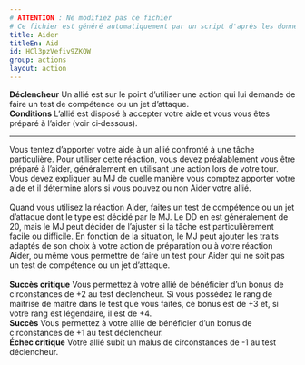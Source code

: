 ```yaml
---
# ATTENTION : Ne modifiez pas ce fichier
# Ce fichier est généré automatiquement par un script d'après les données du module Foundry VTT officiel et de sa traduction
title: Aider
titleEn: Aid
id: HCl3pzVefiv9ZKQW
group: actions
layout: action
---
```

<p><span id="ctl00_MainContent_DetailedOutput"><strong>Déclencheur</strong> Un allié est sur le point d’utiliser une action qui lui demande de faire un test de compétence ou un jet d’attaque.<br><strong>Conditions</strong> L’allié est disposé à accepter votre aide et vous vous êtes préparé à l’aider (voir ci‑dessous).</span></p><hr><p>Vous tentez d’apporter votre aide à un allié confronté à une tâche particulière. Pour utiliser cette réaction, vous devez préalablement vous être préparé à l’aider, généralement en utilisant une action lors de votre tour. Vous devez expliquer au MJ de quelle manière vous comptez apporter votre aide et il détermine alors si vous pouvez ou non Aider votre allié.<br><br>Quand vous utilisez la réaction Aider, faites un test de compétence ou un jet d’attaque dont le type est décidé par le MJ. Le DD en est généralement de 20, mais le MJ peut décider de l’ajuster si la tâche est particulièrement facile ou difficile. En fonction de la situation, le MJ peut ajouter les traits adaptés de son choix à votre action de préparation ou à votre réaction Aider, ou même vous permettre de faire un test pour Aider qui ne soit pas un test de compétence ou un jet d’attaque.<br><br><strong>Succès critique</strong> Vous permettez à votre allié de bénéficier d’un bonus de circonstances de +2 au test déclencheur. Si vous possédez le rang de maîtrise de maître dans le test que vous faites, ce bonus est de +3 et, si votre rang est légendaire, il est de +4.<br><strong>Succès</strong> Vous permettez à votre allié de bénéficier d’un bonus de circonstances de +1 au test déclencheur.<br><strong>Échec critique</strong> Votre allié subit un malus de circonstances de -1 au test déclencheur.&nbsp;</p>
